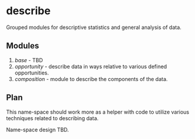 # describe
Grouped modules for descriptive statistics and general analysis of data.

## Modules
1. *base* - TBD
2. *opportunity* - describe data in ways relative to various defined
opportunities.
3. *composition* - module to describe the components of the data.

## Plan
This name-space should work more as a helper with code to utilize various
techniques related to describing data.

Name-space design TBD.

